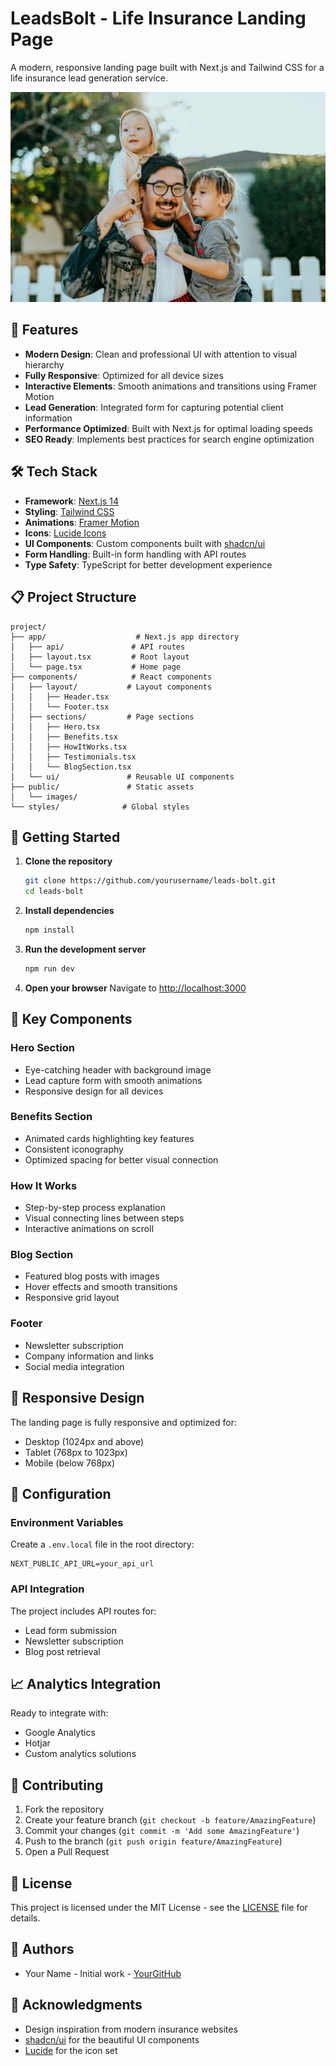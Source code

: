 # LeadsBolt - Life Insurance Landing Page

A modern, responsive landing page built with Next.js and Tailwind CSS for a life insurance lead generation service.

![LeadsBolt Preview](public/images/hero-bg.jpg)

## 🚀 Features

- **Modern Design**: Clean and professional UI with attention to visual hierarchy
- **Fully Responsive**: Optimized for all device sizes
- **Interactive Elements**: Smooth animations and transitions using Framer Motion
- **Lead Generation**: Integrated form for capturing potential client information
- **Performance Optimized**: Built with Next.js for optimal loading speeds
- **SEO Ready**: Implements best practices for search engine optimization

## 🛠️ Tech Stack

- **Framework**: [Next.js 14](https://nextjs.org/)
- **Styling**: [Tailwind CSS](https://tailwindcss.com/)
- **Animations**: [Framer Motion](https://www.framer.com/motion/)
- **Icons**: [Lucide Icons](https://lucide.dev/)
- **UI Components**: Custom components built with [shadcn/ui](https://ui.shadcn.com/)
- **Form Handling**: Built-in form handling with API routes
- **Type Safety**: TypeScript for better development experience

## 📋 Project Structure

```
project/
├── app/                    # Next.js app directory
│   ├── api/               # API routes
│   ├── layout.tsx         # Root layout
│   └── page.tsx           # Home page
├── components/            # React components
│   ├── layout/           # Layout components
│   │   ├── Header.tsx
│   │   └── Footer.tsx
│   ├── sections/         # Page sections
│   │   ├── Hero.tsx
│   │   ├── Benefits.tsx
│   │   ├── HowItWorks.tsx
│   │   ├── Testimonials.tsx
│   │   └── BlogSection.tsx
│   └── ui/               # Reusable UI components
├── public/               # Static assets
│   └── images/
└── styles/              # Global styles
```

## 🚦 Getting Started

1. **Clone the repository**
   ```bash
   git clone https://github.com/yourusername/leads-bolt.git
   cd leads-bolt
   ```

2. **Install dependencies**
   ```bash
   npm install
   ```

3. **Run the development server**
   ```bash
   npm run dev
   ```

4. **Open your browser**
   Navigate to [http://localhost:3000](http://localhost:3000)

## 🎨 Key Components

### Hero Section
- Eye-catching header with background image
- Lead capture form with smooth animations
- Responsive design for all devices

### Benefits Section
- Animated cards highlighting key features
- Consistent iconography
- Optimized spacing for better visual connection

### How It Works
- Step-by-step process explanation
- Visual connecting lines between steps
- Interactive animations on scroll

### Blog Section
- Featured blog posts with images
- Hover effects and smooth transitions
- Responsive grid layout

### Footer
- Newsletter subscription
- Company information and links
- Social media integration

## 📱 Responsive Design

The landing page is fully responsive and optimized for:
- Desktop (1024px and above)
- Tablet (768px to 1023px)
- Mobile (below 768px)

## 🔧 Configuration

### Environment Variables
Create a `.env.local` file in the root directory:
```env
NEXT_PUBLIC_API_URL=your_api_url
```

### API Integration
The project includes API routes for:
- Lead form submission
- Newsletter subscription
- Blog post retrieval

## 📈 Analytics Integration

Ready to integrate with:
- Google Analytics
- Hotjar
- Custom analytics solutions

## 🤝 Contributing

1. Fork the repository
2. Create your feature branch (`git checkout -b feature/AmazingFeature`)
3. Commit your changes (`git commit -m 'Add some AmazingFeature'`)
4. Push to the branch (`git push origin feature/AmazingFeature`)
5. Open a Pull Request

## 📄 License

This project is licensed under the MIT License - see the [LICENSE](LICENSE) file for details.

## 👥 Authors

- Your Name - Initial work - [YourGitHub](https://github.com/yourusername)

## 🙏 Acknowledgments

- Design inspiration from modern insurance websites
- [shadcn/ui](https://ui.shadcn.com/) for the beautiful UI components
- [Lucide](https://lucide.dev/) for the icon set
